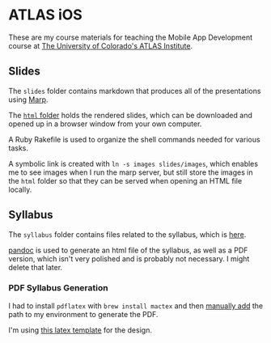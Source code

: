 # ATLAS iOS

These are my course materials for teaching the Mobile App Development course at
[The University of Colorado's ATLAS Institute](https://www.colorado.edu/atlas/).

## Slides

The `slides` folder contains markdown that produces all of the presentations
using [Marp](https://marp.app).

The [`html` folder](/html/) holds the rendered slides, which can be downloaded and opened
up in a browser window from your own computer.

A Ruby Rakefile is used to organize the shell commands needed for various tasks.

A symbolic link is created with `ln -s images slides/images`,
which enables me to see images when I run the marp server, but still
store the images in the `html` folder so that they can be served when opening an
HTML file locally.

## Syllabus

The `syllabus` folder contains files related to the syllabus, which is
[here](/syllabus/syllabus.html).

[pandoc](https://pandoc.org) is used to generate an html file of the syllabus,
as well as a PDF version, which isn't very polished and is probably not
necessary. I might delete that later.

### PDF Syllabus Generation

I had to install `pdflatex` with `brew install mactex` and then
[manually add](https://github.com/zef/dotfiles/commit/a5aa7a704ab1563d97aba5b4d381a094ab4ae0c8)
the path to my environment to generate the PDF.

I'm using [this latex template](https://github.com/Wandmalfarbe/pandoc-latex-template) for the design.
